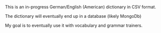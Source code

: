 This is an in-progress German/English (American) dictionary in CSV format.  

The dictionary will eventually end up in a database (likely MongoDb)

My goal is to eventually use it with vocabulary and grammar trainers. 
